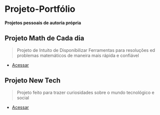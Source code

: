 # Projeto-Portfólio

__Projetos pessoais de autoria própria__

## Projeto Math de Cada dia
> Projeto de Intuito de Disponibilizar Ferramentas para resoluções ed problemas matemáticos de maneira mais rápida e confiável
* [Acessar](https://ezequiellsantos.github.io/Projetos/projeto-math/math.html)

## Projeto New Tech
> Projeto feito para trazer curiosidades sobre o mundo tecnológico e social
* [Acessar](https://ezequiellsantos.github.io/Projetos/projeto-newtech/index.html)
